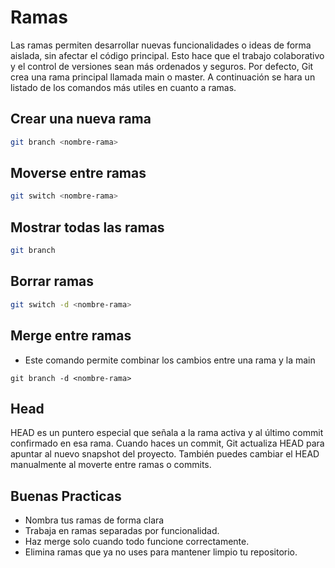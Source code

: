 # Ramas
Las ramas permiten desarrollar nuevas funcionalidades o ideas de forma aislada, sin afectar el código principal. Esto hace que el trabajo colaborativo y el control de versiones sean más ordenados y seguros.
Por defecto, Git crea una rama principal llamada main o master.
A continuación se hara un listado de los comandos más utiles en cuanto a ramas.


## Crear una nueva rama
```bash
git branch <nombre-rama>
```
## Moverse entre ramas
```bash
git switch <nombre-rama>
```

## Mostrar todas las ramas
```bash
git branch
```
## Borrar ramas
```bash
git switch -d <nombre-rama>
```

## Merge entre ramas
+ Este comando permite combinar los cambios entre una rama y la main
```branch
git branch -d <nombre-rama>
```
## Head
HEAD es un puntero especial que señala a la rama activa y al último commit confirmado en esa rama.
Cuando haces un commit, Git actualiza HEAD para apuntar al nuevo snapshot del proyecto.
También puedes cambiar el HEAD manualmente al moverte entre ramas o commits. 

## Buenas Practicas
+ Nombra tus ramas de forma clara
+ Trabaja en ramas separadas por funcionalidad.
+ Haz merge solo cuando todo funcione correctamente.
+ Elimina ramas que ya no uses para mantener limpio tu repositorio.




